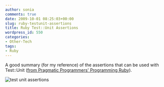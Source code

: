 ```yaml
---
author: sonia
comments: true
date: 2009-10-01 08:25:03+00:00
slug: ruby-testunit-assertions
title: Ruby Test::Unit Assertions
wordpress_id: 550
categories:
- Other-Tech
tags:
- Ruby
---
```


A good summary (for my reference) of the assertions that can be used with Test::Unit ([from Pragmatic Programmers' Programming Ruby](http://www.pragprog.com/titles/ruby/programming-ruby)).

![test unit assertions](http://blog.snowfrog.net/wp-content/uploads/2009/10/test-unit-assertions.png)
